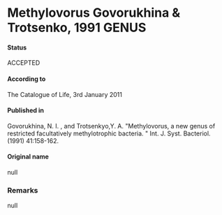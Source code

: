 # Methylovorus Govorukhina & Trotsenko, 1991 GENUS

#### Status
ACCEPTED

#### According to
The Catalogue of Life, 3rd January 2011

#### Published in
Govorukhina, N. I. , and Trotsenkyo,Y. A. "Methylovorus, a new genus of restricted facultatively methylotrophic bacteria. " Int. J. Syst. Bacteriol. (1991) 41:158-162.

#### Original name
null

### Remarks
null